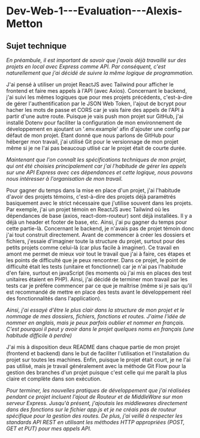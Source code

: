 # Dev-Web-1---Evaluation---Alexis-Metton

## Sujet technique

*En préambule, il est important de savoir que j'avais déjà travaillé sur des projets en local avec Express comme API. Par conséquent, c'est naturellement que j'ai décidé de suivre la même logique de programmation.* 

J'ai pensé à utiliser un projet ReactJS avec Tailwind pour afficher le frontend et faire mes appels à l'API (avec Axios). Concernant le backend, j'ai suivi les mêmes logiques que pour mes projets précédents, c'est-à-dire de gérer l'authentification par le JSON Web Token, l'ajout de bcrypt pour hacher les mots de passe et CORS car je vais faire des appels de l'API à partir d'une autre route. Puisque je vais push mon projet sur GitHub, j'ai installé Dotenv pour faciliter la configuration de mon environnement de développement en ajoutant un '.env.example' afin d'ajouter une config par défaut de mon projet. Étant donné que nous parlons de GitHub pour héberger mon travail, j'ai utilisé Git pour le versionnage de mon projet même si je ne l'ai pas beaucoup utlisé car le projet était de courte durée.

*Maintenant que l'on connaît les spécifications techniques de mon projet, qui ont été choisies principalement car j'ai l'habitude de gérer les appels sur une API Express avec ces dépendances et cette logique, nous pouvons nous intéresser à l'organisation de mon travail.*

Pour gagner du temps dans la mise en place d'un projet, j'ai l'habitude d'avoir des projets témoins, c'est-à-dire des projets déjà paramétrés basiquement avec le strict nécessaire que j'utilise souvent dans les projets. Par exemple, j'ai un projet témoin en ReactJS avec Tailwind où les dépendances de base (axios, react-dom-routeur) sont déjà installées. Il y a déjà un header et footer de base, etc. Ainsi, j'ai pu gagner du temps pour cette partie-là. Concernant le backend, je n'avais pas de projet témoin donc j'ai tout construit directement. Avant de commencer à créer les dossiers et fichiers, j'essaie d'imaginer toute la structure du projet, surtout pour des petits projets comme celui-là (car plus facile à imaginer). Ce travail en amont me permet de mieux voir tout le travail que j'ai à faire, ces étapes et les points de difficulté que je peux rencontrer. Dans ce projet, le point de difficulté était les tests (unitaire et fonctionnel) car je n'ai pas l'habitude d'en faire, surtout en javaScript (les moments où j'ai mis en places des test unitaires étaient en PHP). Ainsi, j'ai décidé de terminer mon travail par les tests car je préfère commencer par ce que je maîtrise (même si je sais qu'il est recommandé de mettre en place des tests avant le développement réel des fonctionnalités dans l'application).

*Ainsi, j'ai essayé d'être le plus clair dans la structure de mon projet et le nommage de mes dossiers, fichiers, fonctions et routes. J'aime l'idée de nommer en anglais, mais je peux parfois oublier et nommer en français. C'est pourquoi il peut y avoir dans le projet quelques noms en français (une habitude difficile à perdre)*

J'ai mis à disposition deux README dans chaque partie de mon projet (frontend et backend) dans le but de faciliter l'utilisation et l'installation du projet sur toutes les machines. Enfin, puisque le projet était court, je ne l'ai pas utilisé, mais je travail généralement avec la méthode Git Flow pour la gestion des branches d'un projet puisque c'est celle qui me paraît la plus claire et complète dans son exécution.

*Pour terminer, les nouvelles pratiques de développement que j'ai réalisées pendant ce projet incluent l'ajout de Routeur et de MiddleWare sur mon serveur Express. Jusqu'à présent, j'ajoutais les middlewares directement dans des fonctions sur le fichier app.js et je ne créais pas de routeur spécifique pour la gestion des routes. De plus, j'ai veillé à respecter les standards API REST en utilisant les méthodes HTTP appropriées (POST, GET et PUT) pour mes appels API.*


